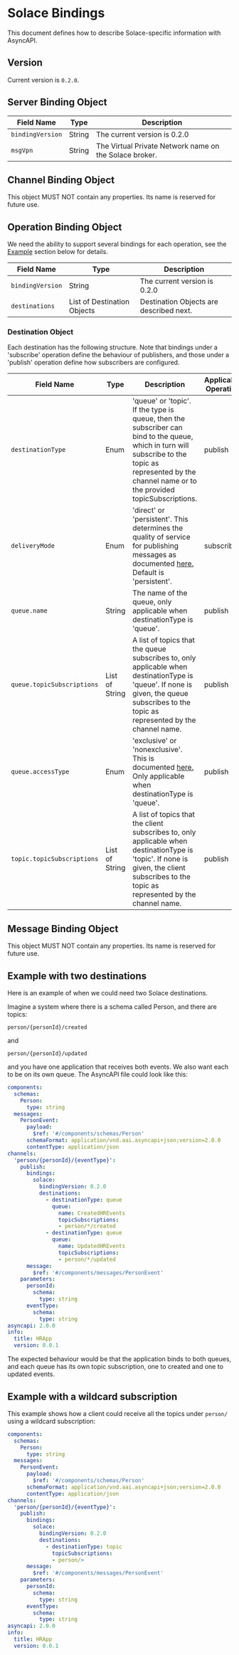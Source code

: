 # Solace Bindings

This document defines how to describe Solace-specific information with AsyncAPI.

<a name="version"></a>

## Version

Current version is `0.2.0`.

<a name="server"></a>

## Server Binding Object

Field Name | Type | Description
---|---|---
`bindingVersion`|String|The current version is 0.2.0
`msgVpn`|String|The Virtual Private Network name on the Solace broker.


<a name="channel"></a>

## Channel Binding Object

This object MUST NOT contain any properties. Its name is reserved for future use.



<a name="operation"></a>

## Operation Binding Object

We need the ability to support several bindings for each operation, see the [Example](#example) section below for details.

Field Name | Type | Description
---|---|---
`bindingVersion`|String|The current version is 0.2.0
`destinations`|List of Destination Objects|Destination Objects are described next.

### Destination Object

Each destination has the following structure. Note that bindings under a 'subscribe' operation define the behaviour of publishers, and those under a 'publish' operation define how subscribers are configured.

Field Name | Type | Description | Applicable Operation
---|---|---|---
`destinationType`|Enum|'queue' or 'topic'. If the type is queue, then the subscriber can bind to the queue, which in turn will subscribe to the topic as represented by the channel name or to the provided topicSubscriptions.|publish
`deliveryMode`|Enum|'direct' or 'persistent'. This determines the quality of service for publishing messages as documented [here.](https://docs.solace.com/PubSub-Basics/Core-Concepts-Message-Delivery-Modes.htm) Default is 'persistent'.|subscribe
`queue.name`|String|The name of the queue, only applicable when destinationType is 'queue'.|publish
`queue.topicSubscriptions`|List of String|A list of topics that the queue subscribes to, only applicable when destinationType is 'queue'. If none is given, the queue subscribes to the topic as represented by the channel name.|publish
`queue.accessType`|Enum|'exclusive' or 'nonexclusive'. This is documented [here.](https://docs.solace.com/PubSub-Basics/Endpoints.htm) Only applicable when destinationType is 'queue'.|publish
`topic.topicSubscriptions`|List of String|A list of topics that the client subscribes to, only applicable when destinationType is 'topic'. If none is given, the client subscribes to the topic as represented by the channel name.|publish



<a name="message"></a>

## Message Binding Object

This object MUST NOT contain any properties. Its name is reserved for future use.



<a name="example"></a>

## Example with two destinations ##

Here is an example of when we could need two Solace destinations.

Imagine a system where there is a schema called Person, and there are topics:

`person/{personId}/created`

and

`person/{personId}/updated`

and you have one application that receives both events. We also want each to be on its own queue. The AsyncAPI file could look like this:

```yaml
components:
  schemas:
    Person:
      type: string        
  messages:
    PersonEvent:
      payload:
        $ref: '#/components/schemas/Person'
      schemaFormat: application/vnd.aai.asyncapi+json;version=2.0.0
      contentType: application/json
channels:
  'person/{personId}/{eventType}':
    publish:
      bindings:
        solace:
          bindingVersion: 0.2.0
          destinations:
            - destinationType: queue
              queue:
                name: CreatedHREvents
                topicSubscriptions:
                - person/*/created
            - destinationType: queue
              queue:
                name: UpdatedHREvents
                topicSubscriptions:
                - person/*/updated
      message:
        $ref: '#/components/messages/PersonEvent'
    parameters:
      personId:
        schema:
          type: string
      eventType:
        schema:
          type: string
asyncapi: 2.0.0
info:
  title: HRApp
  version: 0.0.1
```

The expected behaviour would be that the application binds to both queues, and each queue has its own topic subscription, one to created and one to updated events.


## Example with a wildcard subscription ##

This example shows how a client could receive all the topics under `person/` using a wildcard subscription:

```yaml
components:
  schemas:
    Person:
      type: string        
  messages:
    PersonEvent:
      payload:
        $ref: '#/components/schemas/Person'
      schemaFormat: application/vnd.aai.asyncapi+json;version=2.0.0
      contentType: application/json
channels:
  'person/{personId}/{eventType}':
    publish:
      bindings:
        solace:
          bindingVersion: 0.2.0
          destinations:
            - destinationType: topic
              topicSubscriptions:
              - person/>
      message:
        $ref: '#/components/messages/PersonEvent'
    parameters:
      personId:
        schema:
          type: string
      eventType:
        schema:
          type: string
asyncapi: 2.0.0
info:
  title: HRApp
  version: 0.0.1
```
